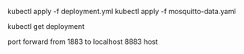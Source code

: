 
kubectl apply -f deployment.yml
kubectl apply -f mosquitto-data.yaml


kubectl get deployment

port forward from 1883 to localhost 8883 host

